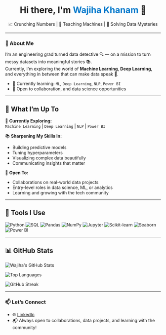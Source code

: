 <!-- Banner-style Introduction -->
<h1 align="center">Hi there, I'm <span style="color:#007acc;">Wajiha Khanam</span> 👋</h1>
<p align="center">
  📈 Crunching Numbers | 🤖 Teaching Machines | 🎯 Solving Data Mysteries  


---

### 🌟 About Me

I’m an engineering grad turned data detective 🔍 — on a mission to turn messy datasets into meaningful stories 📚.  
Currently, I'm exploring the world of **Machine Learning**, **Deep Learning**, and everything in between that can make data speak 🚀.

- 🌱 Currently learning: `ML`, `Deep Learning`, `NLP`, `Power BI`
- 🤝 Open to collaboration, and data science opportunities

---

## 🧠 What I’m Up To

🌱 **Currently Exploring:**  
`Machine Learning` | `Deep Learning` | `NLP` | `Power BI`

📚 **Sharpening My Skills In:**  
- Building predictive models  
- Tuning hyperparameters  
- Visualizing complex data beautifully  
- Communicating insights that matter  

🤝 **Open To:**  
- Collaborations on real-world data projects  
- Entry-level roles in data science, ML, or analytics  
- Learning and growing with the tech community

---

## 🧰 Tools I Use

![Python](https://img.shields.io/badge/-Python-3776AB?logo=python&logoColor=white&style=flat)
![SQL](https://img.shields.io/badge/-SQL-4479A1?logo=mysql&logoColor=white&style=flat)
![Pandas](https://img.shields.io/badge/-Pandas-150458?logo=pandas&logoColor=white&style=flat)
![NumPy](https://img.shields.io/badge/-NumPy-013243?logo=numpy&logoColor=white&style=flat)
![Jupyter](https://img.shields.io/badge/-Jupyter-F37626?logo=jupyter&logoColor=white&style=flat)
![Scikit-learn](https://img.shields.io/badge/-Scikit--learn-F7931E?logo=scikit-learn&logoColor=white&style=flat)
![Seaborn](https://img.shields.io/badge/-Seaborn-4B8BBE?logo=python&logoColor=white&style=flat)
![Power BI](https://img.shields.io/badge/-Power%20BI-F2C811?logo=powerbi&logoColor=white&style=flat)

---

## 📊 GitHub Stats

![Wajiha's GitHub Stats](https://github-readme-stats.vercel.app/api?username=wajiha-khanam&show_icons=true&theme=radical)

![Top Languages](https://github-readme-stats.vercel.app/api/top-langs/?username=wajiha-khanam&layout=compact&hide=c++,c&theme=vision-friendly-dark)

![GitHub Streak](https://github-readme-streak-stats.herokuapp.com/?user=wajiha-khanam&theme=monokai)

---

### 📫 Let’s Connect

- 🌐 [LinkedIn](https://www.linkedin.com/in/wajiha-khanam)
- 📬 Always open to collaborations, data projects, and learning with the community!



